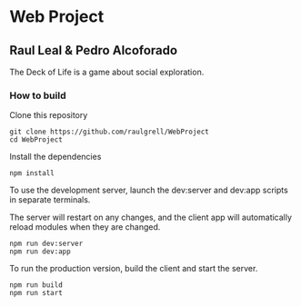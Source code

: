 # Web Project

## Raul Leal & Pedro Alcoforado

The Deck of Life is a game about social exploration.

### How to build

Clone this repository

``` 
git clone https://github.com/raulgrell/WebProject
cd WebProject
```

Install the dependencies

```
npm install
```

To use the development server, launch the dev:server and dev:app scripts in separate terminals.

The server will restart on any changes, and the client app will automatically reload modules when they are changed.

```
npm run dev:server
npm run dev:app
```

To run the production version, build the client and start the server.

```
npm run build
npm run start
```